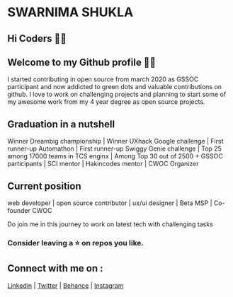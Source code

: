 # SWARNIMA SHUKLA


## Hi Coders 🙋‍♀️

## Welcome to my Github profile 👩‍💻

I started contributing in open source from march 2020 as GSSOC participant and now addicted to green dots and valuable contributions on github.
I love to work on challenging projects and planning to start some of my awesome work from my 4 year degree as open source projects.


## Graduation in a nutshell 

Winner Dreambig championship | Winner UXhack Google challenge |  First runner-up Automathon | First runner-up Swiggy Genie challenge | Top 25 among 17000 teams in TCS enginx | Among Top 30 out of 2500 + GSSOC participants | SCI mentor | Hakincodes mentor | CWOC Organizer 


## Current position

web developer | open source contributor | ux/ui designer | Beta MSP | Co-founder CWOC

Do join me in this journey to work on latest tech with challenging tasks

### Consider leaving a ⭐ on repos you like.

## Connect with me on :

[Linkedin](https://www.linkedin.com/in/swarnima-shukla-3815b5b8/) | [Twitter](https://twitter.com/swarnimashukla5) | [Behance](https://www.behance.net/Swarnima_Shukla) |    [Instagram](https://www.instagram.com/swarnimashukla_/)
